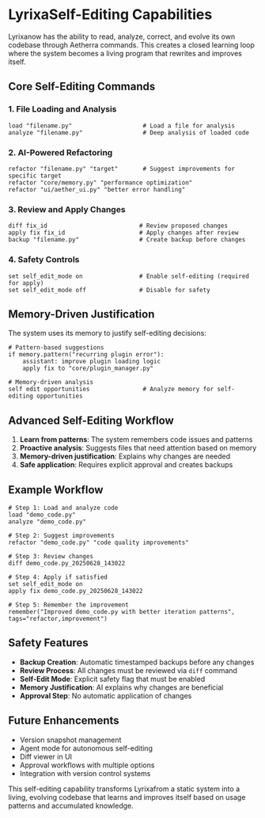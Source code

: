 # LyrixaSelf-Editing Capabilities

Lyrixanow has the ability to read, analyze, correct, and evolve its own codebase through Aetherra commands. This creates a closed learning loop where the system becomes a living program that rewrites and improves itself.

## Core Self-Editing Commands

### 1. File Loading and Analysis
```Aetherra
load "filename.py"                    # Load a file for analysis
analyze "filename.py"                 # Deep analysis of loaded code
```

### 2. AI-Powered Refactoring
```Aetherra
refactor "filename.py" "target"       # Suggest improvements for specific target
refactor "core/memory.py" "performance optimization"
refactor "ui/aether_ui.py" "better error handling"
```

### 3. Review and Apply Changes
```Aetherra
diff fix_id                          # Review proposed changes
apply fix fix_id                     # Apply changes after review
backup "filename.py"                 # Create backup before changes
```

### 4. Safety Controls
```Aetherra
set self_edit_mode on                # Enable self-editing (required for apply)
set self_edit_mode off               # Disable for safety
```

## Memory-Driven Justification

The system uses its memory to justify self-editing decisions:

```Aetherra
# Pattern-based suggestions
if memory.pattern("recurring plugin error"):
    assistant: improve plugin loading logic
    apply fix to "core/plugin_manager.py"

# Memory-driven analysis
self edit opportunities               # Analyze memory for self-editing opportunities
```

## Advanced Self-Editing Workflow

1. **Learn from patterns**: The system remembers code issues and patterns
2. **Proactive analysis**: Suggests files that need attention based on memory
3. **Memory-driven justification**: Explains why changes are needed
4. **Safe application**: Requires explicit approval and creates backups

## Example Workflow

```Aetherra
# Step 1: Load and analyze code
load "demo_code.py"
analyze "demo_code.py"

# Step 2: Suggest improvements
refactor "demo_code.py" "code quality improvements"

# Step 3: Review changes
diff demo_code.py_20250628_143022

# Step 4: Apply if satisfied
set self_edit_mode on
apply fix demo_code.py_20250628_143022

# Step 5: Remember the improvement
remember("Improved demo_code.py with better iteration patterns", tags="refactor,improvement")
```

## Safety Features

- **Backup Creation**: Automatic timestamped backups before any changes
- **Review Process**: All changes must be reviewed via `diff` command
- **Self-Edit Mode**: Explicit safety flag that must be enabled
- **Memory Justification**: AI explains why changes are beneficial
- **Approval Step**: No automatic application of changes

## Future Enhancements

- Version snapshot management
- Agent mode for autonomous self-editing
- Diff viewer in UI
- Approval workflows with multiple options
- Integration with version control systems

This self-editing capability transforms Lyrixafrom a static system into a living, evolving codebase that learns and improves itself based on usage patterns and accumulated knowledge.

